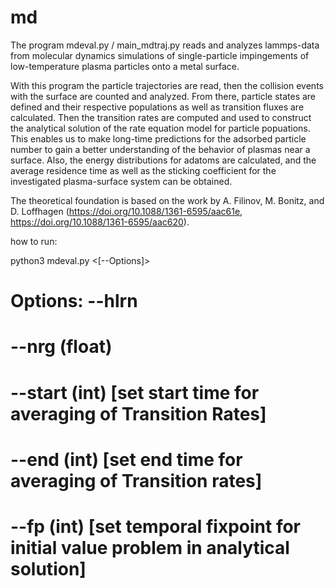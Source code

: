 # md
The program mdeval.py / main_mdtraj.py reads and analyzes lammps-data from molecular dynamics simulations of single-particle impingements of low-temperature plasma particles onto a metal surface.

With this program the particle trajectories are read, then the collision events with the surface are counted and analyzed.
From there, particle states are defined and their respective populations as well as transition fluxes are calculated.
Then the transition rates are computed and used to construct the analytical solution of the rate equation model for particle popuations. This enables us to make long-time predictions for the adsorbed particle number to gain a better understanding of the behavior of plasmas near a surface.
Also, the energy distributions for adatoms are calculated, and the average residence time as well as the sticking coefficient for the investigated plasma-surface system can be obtained.

The theoretical foundation is based on the work by A. Filinov, M. Bonitz, and D. Loffhagen (https://doi.org/10.1088/1361-6595/aac61e, https://doi.org/10.1088/1361-6595/aac620).

how to run:

python3 mdeval.py <Angle> <Temperature> <[--Options]>
#                       Options:    --hlrn
#                                   --nrg (float)
#                                   --start (int) [set start time for averaging of Transition Rates]
#                                   --end (int) [set end time for averaging of Transition rates]
#                                   --fp (int) [set temporal fixpoint for initial value problem in analytical solution]
